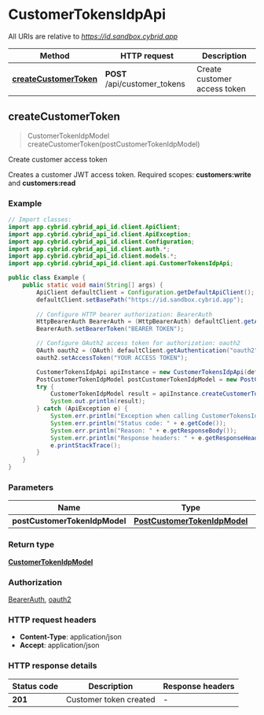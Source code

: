 # CustomerTokensIdpApi

All URIs are relative to *https://id.sandbox.cybrid.app*

| Method | HTTP request | Description |
|------------- | ------------- | -------------|
| [**createCustomerToken**](CustomerTokensIdpApi.md#createCustomerToken) | **POST** /api/customer_tokens | Create customer access token |



## createCustomerToken

> CustomerTokenIdpModel createCustomerToken(postCustomerTokenIdpModel)

Create customer access token

Creates a customer JWT access token.  Required scopes: **customers:write** and **customers:read**

### Example

```java
// Import classes:
import app.cybrid.cybrid_api_id.client.ApiClient;
import app.cybrid.cybrid_api_id.client.ApiException;
import app.cybrid.cybrid_api_id.client.Configuration;
import app.cybrid.cybrid_api_id.client.auth.*;
import app.cybrid.cybrid_api_id.client.models.*;
import app.cybrid.cybrid_api_id.client.api.CustomerTokensIdpApi;

public class Example {
    public static void main(String[] args) {
        ApiClient defaultClient = Configuration.getDefaultApiClient();
        defaultClient.setBasePath("https://id.sandbox.cybrid.app");
        
        // Configure HTTP bearer authorization: BearerAuth
        HttpBearerAuth BearerAuth = (HttpBearerAuth) defaultClient.getAuthentication("BearerAuth");
        BearerAuth.setBearerToken("BEARER TOKEN");

        // Configure OAuth2 access token for authorization: oauth2
        OAuth oauth2 = (OAuth) defaultClient.getAuthentication("oauth2");
        oauth2.setAccessToken("YOUR ACCESS TOKEN");

        CustomerTokensIdpApi apiInstance = new CustomerTokensIdpApi(defaultClient);
        PostCustomerTokenIdpModel postCustomerTokenIdpModel = new PostCustomerTokenIdpModel(); // PostCustomerTokenIdpModel | 
        try {
            CustomerTokenIdpModel result = apiInstance.createCustomerToken(postCustomerTokenIdpModel);
            System.out.println(result);
        } catch (ApiException e) {
            System.err.println("Exception when calling CustomerTokensIdpApi#createCustomerToken");
            System.err.println("Status code: " + e.getCode());
            System.err.println("Reason: " + e.getResponseBody());
            System.err.println("Response headers: " + e.getResponseHeaders());
            e.printStackTrace();
        }
    }
}
```

### Parameters


| Name | Type | Description  | Notes |
|------------- | ------------- | ------------- | -------------|
| **postCustomerTokenIdpModel** | [**PostCustomerTokenIdpModel**](PostCustomerTokenIdpModel.md)|  | |

### Return type

[**CustomerTokenIdpModel**](CustomerTokenIdpModel.md)

### Authorization

[BearerAuth](../README.md#BearerAuth), [oauth2](../README.md#oauth2)

### HTTP request headers

- **Content-Type**: application/json
- **Accept**: application/json


### HTTP response details
| Status code | Description | Response headers |
|-------------|-------------|------------------|
| **201** | Customer token created |  -  |

